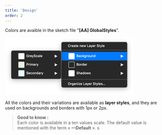 ```yaml
---
title: 'Design'
order: 2
---
```


Colors are avaible in the sketch file "**[AA] GlobalStyles**".

![colors-sketch-menu](colors-sketch-menu.png)

All the colors and their variations are available as **layer styles**, and they are used on backgrounds and borders with 1px or 2px.

> **Good to know :** <br>
> Each color is available in a ten values scale. The default value is mentioned with the term « **—Default** ».
> s
